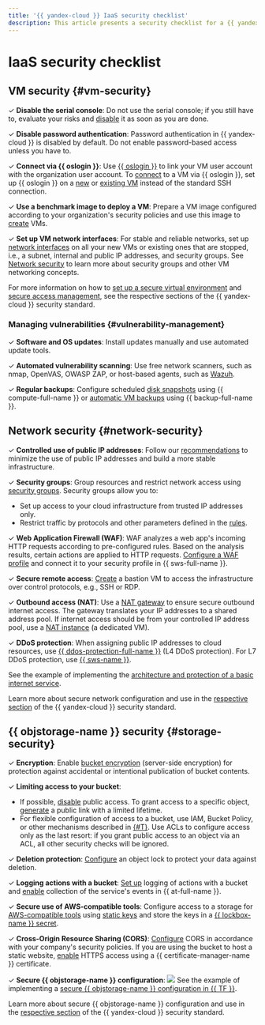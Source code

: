 ```yaml
---
title: '{{ yandex-cloud }} IaaS security checklist'
description: This article presents a security checklist for a {{ yandex-cloud }} based network, VM, and {{ objstorage-name }}.
---
```


# IaaS security checklist

## VM security {#vm-security}

&#x2713; **Disable the serial console**: Do not use the serial console; if you still have to, evaluate your risks and [disable](../../compute/operations/serial-console/disable.md) it as soon as you are done.

&#x2713; **Disable password authentication**: Password authentication in {{ yandex-cloud }} is disabled by default. Do not enable password-based access unless you have to.

&#x2713; **Connect via {{ oslogin }}**: Use [{{ oslogin }}](../../organization/concepts/os-login.md) to link your VM user account with the organization user account. To [connect](../../compute/operations/vm-connect/os-login.md) to a VM via {{ oslogin }}, set up {{ oslogin }} on a [new](../../compute/operations/vm-connect/os-login-create-vm.md) or [existing VM](../../compute/operations/vm-connect/enable-os-login.md) instead of the standard SSH connection.

&#x2713; **Use a benchmark image to deploy a VM**: Prepare a VM image configured according to your organization's security policies and use this image to [create](../../compute/operations/vm-create/create-from-user-image.md) VMs.


&#x2713; **Set up VM network interfaces**: For stable and reliable networks, set up [network interfaces](../../vpc/concepts/network.md) on all your new VMs or existing ones that are stopped, i.e., a subnet, internal and public IP addresses, and security groups. See [Network security](#network-security) to learn more about security groups and other VM networking concepts.

For more information on how to [set up a secure virtual environment](../standard/virtualenv-safe-config.md#serial-console) and [secure access management](../standard/authentication.md), see the respective sections of the {{ yandex-cloud }} security standard.

### Managing vulnerabilities {#vulnerability-management}

&#x2713; **Software and OS updates**: Install updates manually and use automated update tools.

&#x2713; **Automated vulnerability scanning**: Use free network scanners, such as nmap, OpenVAS, OWASP ZAP, or host-based agents, such as [Wazuh](/marketplace/products/opennix/wazuh).

&#x2713; **Regular backups**: Configure scheduled [disk snapshots](../../compute/operations/snapshot-control/create-schedule.md) using {{ compute-full-name }} or [automatic VM backups](../../backup/quickstart.md) using {{ backup-full-name }}.

## Network security {#network-security}

&#x2713; **Controlled use of public IP addresses**: Follow our [recommendations](../../vpc/best-practices/public-ip-recommendations.md) to minimize the use of public IP addresses and build a more stable infrastructure.

&#x2713; **Security groups**: Group resources and restrict network access using [security groups](../../vpc/operations/security-group-create.md). Security groups allow you to:

  * Set up access to your cloud infrastructure from trusted IP addresses only.
  * Restrict traffic by protocols and other parameters defined in the [rules](../../vpc/concepts/security-groups.md#security-groups-rules).

&#x2713; **Web Application Firewall (WAF)**: WAF analyzes a web app's incoming HTTP requests according to pre-configured rules. Based on the analysis results, certain actions are applied to HTTP requests. [Configure a WAF profile](../../smartwebsecurity/quickstart/quickstart-waf.md) and connect it to your security profile in {{ sws-full-name }}.

&#x2713; **Secure remote access**: [Create](../../tutorials/routing/bastion.md) a bastion VM to access the infrastructure over control protocols, e.g., SSH or RDP.

&#x2713; **Outbound access (NAT)**: Use a [NAT gateway](../../vpc/concepts/gateways.md#nat-gateway) to ensure secure outbound internet access. The gateway translates your IP addresses to a shared address pool. If internet access should be from your controlled IP address pool, use a [NAT instance](../../tutorials/routing/nat-instance/console.md#create-nat-instance) (a dedicated VM).

&#x2713; **DDoS protection**: When assigning public IP addresses to cloud resources, use [{{ ddos-protection-full-name }}](../../vpc/ddos-protection/index.md) (L4 DDoS protection). For L7 DDoS protection, use [{{ sws-name }}](../../smartwebsecurity/index.yaml).

  See the example of implementing the [architecture and protection of a basic internet service](../../vpc/tutorials/web-service.md).

Learn more about secure network configuration and use in the [respective section](../standard/network-security.md) of the {{ yandex-cloud }} security standard.

## {{ objstorage-name }} security {#storage-security}

&#x2713; **Encryption**: Enable [bucket encryption](../../storage/operations/buckets/encrypt.md) (server-side encryption) for protection against accidental or intentional publication of bucket contents.

&#x2713; **Limiting access to your bucket**:

   * If possible, [disable](../../storage/operations/buckets/bucket-availability.md#close-public-access) public access. To grant access to a specific object, [generate](../../storage/operations/objects/link-for-download.md) a public link with a limited lifetime.
   * For flexible configuration of access to a bucket, use IAM, Bucket Policy, or other mechanisms described in [{#T}](../../storage/security/overview.md). Use ACLs to configure access only as the last resort: if you grant public access to an object via an ACL, all other security checks will be ignored.


&#x2713; **Deletion protection**: [Configure](../../storage/operations/buckets/configure-object-lock.md) an object lock to protect your data against deletion.

&#x2713; **Logging actions with a bucket**: [Set up](../../storage/operations/buckets/enable-logging.md) logging of actions with a bucket and [enable](../../audit-trails/concepts/events-data-plane.md#objstorage) collection of the service's events in {{ at-full-name }}.

&#x2713; **Secure use of AWS-compatible tools**: Configure access to a storage for [AWS-compatible tools](../../storage/tools/index.md) using [static keys](../../iam/operations/sa/create-access-key.md) and store the keys in a [{{ lockbox-name }} secret](../../iam/tutorials/static-key-in-lockbox.md).

&#x2713; **Cross-Origin Resource Sharing (CORS)**: [Configure](../../storage/operations/buckets/cors.md) CORS in accordance with your company's security policies. If you are using the bucket to host a static website, [enable](../../storage/operations/hosting/certificate.md#cert-manager) HTTPS access using a {{ certificate-manager-name }} certificate.

&#x2713; **Secure {{ objstorage-name }} configuration**:
  ![](../../_assets/overview/solution-library-icon.svg) See the example of implementing a [secure {{ objstorage-name }} configuration in {{ TF }}](https://github.com/yandex-cloud-examples/yc-s3-secure-bucket).

Learn more about secure {{ objstorage-name }} configuration and use in the [respective section](../standard/virtualenv-safe-config.md#objstorage) of the {{ yandex-cloud }} security standard.
